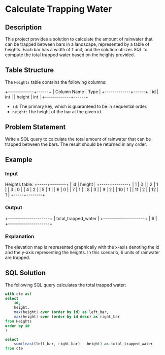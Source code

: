 # Calculate Trapping Water

## Description
This project provides a solution to calculate the amount of rainwater that can be trapped between bars in a landscape, represented by a table of heights. Each bar has a width of 1 unit, and the solution utilizes SQL to compute the total trapped water based on the heights provided.

## Table Structure
The `Heights` table contains the following columns:

+-------------+------+
| Column Name | Type |
+-------------+------+
| id          | int  |
| height      | int  |
+-------------+------+

- `id`: The primary key, which is guaranteed to be in sequential order.
- `height`: The height of the bar at the given id.

## Problem Statement
Write a SQL query to calculate the total amount of rainwater that can be trapped between the bars. The result should be returned in any order.

## Example
### Input
Heights table:
+-----+--------+
| id  | height |
+-----+--------+
| 1   | 0      |
| 2   | 1      |
| 3   | 0      |
| 4   | 2      |
| 5   | 1      |
| 6   | 0      |
| 7   | 1      |
| 8   | 3      |
| 9   | 2      |
| 10  | 1      |
| 11  | 2      |
| 12  | 1      |
+-----+--------+

### Output
+---------------------+
| total_trapped_water | 
+---------------------+
| 6                   | 
+---------------------+

### Explanation
The elevation map is represented graphically with the x-axis denoting the id and the y-axis representing the heights. In this scenario, 6 units of rainwater are trapped.

## SQL Solution
The following SQL query calculates the total trapped water:

```sql
with cte as(
select
    id, 
    height,
    max(height) over (order by id) as left_bar,
    max(height) over (order by id desc) as right_bar
from Heights
order by id
)

select
    sum(least(left_bar, right_bar) - height) as total_trapped_water
from cte
```
